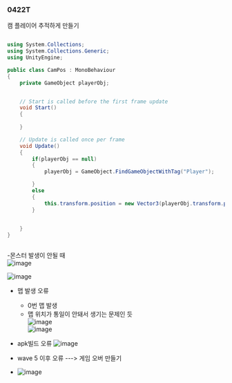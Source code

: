 ### 0422T


캠 플레이어 추적하게 만들기

```csharp

using System.Collections;
using System.Collections.Generic;
using UnityEngine;

public class CamPos : MonoBehaviour
{
    private GameObject playerObj;


    // Start is called before the first frame update
    void Start()
    {
        
    }

    // Update is called once per frame
    void Update()
    {
        if(playerObj == null)
        {
            playerObj = GameObject.FindGameObjectWithTag("Player");

        }
        else
        {
            this.transform.position = new Vector3(playerObj.transform.position.x, playerObj.transform.position.y,-10f);
        }

        
    }
}



```

-몬스터 발생이 안될 때  
![image](https://github.com/s8st/20240320FinalProject/assets/153998744/957fcc92-64ea-4dd7-84b3-7860e8e29614)

![image](https://github.com/s8st/20240320FinalProject/assets/153998744/e40fd5af-cfd0-4cde-8bcf-193a49a65d6a)

- 맵 발생 오류
  - 0번 맵 발생
  - 맵 위치가 통일이 안돼서 생기는 문제인 듯  
![image](https://github.com/s8st/20240320FinalProject/assets/153998744/aad5c665-3eaf-402e-906d-5691d6d13127)  
![image](https://github.com/s8st/20240320FinalProject/assets/153998744/f03fe97c-2d63-42ab-b0ee-c56501b99e1d)

- apk빌드 오류
![image](https://github.com/s8st/20240320FinalProject/assets/153998744/a40d3bc4-8d4b-45bd-b7a8-d8f21972c069)

- wave 5 이후 오류 ---> 게임 오버 만들기
- ![image](https://github.com/s8st/20240320FinalProject/assets/153998744/aafec4ee-fa5c-410c-9f2e-33bab0ae81d2)



